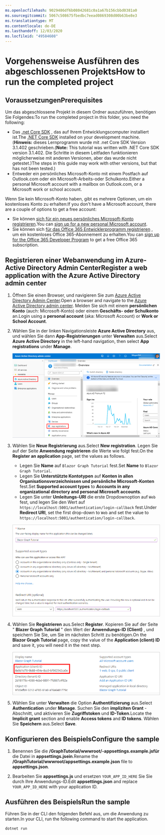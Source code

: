 ```yaml
---
ms.openlocfilehash: 9029486df6b08042681c0a1a67b156cbbd0381a0
ms.sourcegitcommit: 5067c508675fbedbc7eead0869308d00b63be8e3
ms.translationtype: MT
ms.contentlocale: de-DE
ms.lasthandoff: 12/03/2020
ms.locfileid: "49584608"
---
```

# <a name="how-to-run-the-completed-project"></a><span data-ttu-id="ea6f4-101">Vorgehensweise Ausführen des abgeschlossenen Projekts</span><span class="sxs-lookup"><span data-stu-id="ea6f4-101">How to run the completed project</span></span>

## <a name="prerequisites"></a><span data-ttu-id="ea6f4-102">Voraussetzungen</span><span class="sxs-lookup"><span data-stu-id="ea6f4-102">Prerequisites</span></span>

<span data-ttu-id="ea6f4-103">Um das abgeschlossene Projekt in diesem Ordner auszuführen, benötigen Sie Folgendes:</span><span class="sxs-lookup"><span data-stu-id="ea6f4-103">To run the completed project in this folder, you need the following:</span></span>

- <span data-ttu-id="ea6f4-104">Das [.net Core SDK](https://dotnet.microsoft.com/download) , das auf Ihrem Entwicklungscomputer installiert ist.</span><span class="sxs-lookup"><span data-stu-id="ea6f4-104">The [.NET Core SDK](https://dotnet.microsoft.com/download) installed on your development machine.</span></span> <span data-ttu-id="ea6f4-105">(**Hinweis:** dieses Lernprogramm wurde mit .net Core SDK Version 3.1.402 geschrieben.</span><span class="sxs-lookup"><span data-stu-id="ea6f4-105">(**Note:** This tutorial was written with .NET Core SDK version 3.1.402.</span></span> <span data-ttu-id="ea6f4-106">Die Schritte in diesem Leitfaden funktionieren möglicherweise mit anderen Versionen, aber das wurde nicht getestet.)</span><span class="sxs-lookup"><span data-stu-id="ea6f4-106">The steps in this guide may work with other versions, but that has not been tested.)</span></span>
- <span data-ttu-id="ea6f4-107">Entweder ein persönliches Microsoft-Konto mit einem Postfach auf Outlook.com oder ein Microsoft-Arbeits-oder Schulkonto.</span><span class="sxs-lookup"><span data-stu-id="ea6f4-107">Either a personal Microsoft account with a mailbox on Outlook.com, or a Microsoft work or school account.</span></span>

<span data-ttu-id="ea6f4-108">Wenn Sie kein Microsoft-Konto haben, gibt es mehrere Optionen, um ein kostenloses Konto zu erhalten:</span><span class="sxs-lookup"><span data-stu-id="ea6f4-108">If you don't have a Microsoft account, there are a couple of options to get a free account:</span></span>

- <span data-ttu-id="ea6f4-109">Sie können [sich für ein neues persönliches Microsoft-Konto registrieren](https://signup.live.com/signup?wa=wsignin1.0&rpsnv=12&ct=1454618383&rver=6.4.6456.0&wp=MBI_SSL_SHARED&wreply=https://mail.live.com/default.aspx&id=64855&cbcxt=mai&bk=1454618383&uiflavor=web&uaid=b213a65b4fdc484382b6622b3ecaa547&mkt=E-US&lc=1033&lic=1).</span><span class="sxs-lookup"><span data-stu-id="ea6f4-109">You can [sign up for a new personal Microsoft account](https://signup.live.com/signup?wa=wsignin1.0&rpsnv=12&ct=1454618383&rver=6.4.6456.0&wp=MBI_SSL_SHARED&wreply=https://mail.live.com/default.aspx&id=64855&cbcxt=mai&bk=1454618383&uiflavor=web&uaid=b213a65b4fdc484382b6622b3ecaa547&mkt=E-US&lc=1033&lic=1).</span></span>
- <span data-ttu-id="ea6f4-110">Sie können sich [für das Office 365 Entwicklerprogramm registrieren](https://developer.microsoft.com/office/dev-program) , um ein kostenloses Office 365-Abonnement zu erhalten.</span><span class="sxs-lookup"><span data-stu-id="ea6f4-110">You can [sign up for the Office 365 Developer Program](https://developer.microsoft.com/office/dev-program) to get a free Office 365 subscription.</span></span>

## <a name="register-a-web-application-with-the-azure-active-directory-admin-center"></a><span data-ttu-id="ea6f4-111">Registrieren einer Webanwendung im Azure-Active Directory Admin Center</span><span class="sxs-lookup"><span data-stu-id="ea6f4-111">Register a web application with the Azure Active Directory admin center</span></span>

1. <span data-ttu-id="ea6f4-112">Öffnen Sie einen Browser, und navigieren Sie zum [Azure Active Directory Admin Center](https://aad.portal.azure.com).</span><span class="sxs-lookup"><span data-stu-id="ea6f4-112">Open a browser and navigate to the [Azure Active Directory admin center](https://aad.portal.azure.com).</span></span> <span data-ttu-id="ea6f4-113">Melden Sie sich mit einem **persönlichen Konto** (auch: Microsoft-Konto) oder einem **Geschäfts- oder Schulkonto** an.</span><span class="sxs-lookup"><span data-stu-id="ea6f4-113">Login using a **personal account** (aka: Microsoft Account) or **Work or School Account**.</span></span>

1. <span data-ttu-id="ea6f4-114">Wählen Sie in der linken Navigationsleiste **Azure Active Directory** aus, und wählen Sie dann **App-Registrierungen** unter **Verwalten** aus.</span><span class="sxs-lookup"><span data-stu-id="ea6f4-114">Select **Azure Active Directory** in the left-hand navigation, then select **App registrations** under **Manage**.</span></span>

    ![<span data-ttu-id="ea6f4-115">Screenshot der APP-Registrierungen</span><span class="sxs-lookup"><span data-stu-id="ea6f4-115">A screenshot of the App registrations</span></span> ](../tutorial/images/aad-portal-app-registrations.png)

1. <span data-ttu-id="ea6f4-116">Wählen Sie **Neue Registrierung** aus.</span><span class="sxs-lookup"><span data-stu-id="ea6f4-116">Select **New registration**.</span></span> <span data-ttu-id="ea6f4-117">Legen Sie auf der Seite **Anwendung registrieren** die Werte wie folgt fest.</span><span class="sxs-lookup"><span data-stu-id="ea6f4-117">On the **Register an application** page, set the values as follows.</span></span>

    - <span data-ttu-id="ea6f4-118">Legen Sie **Name** auf `Blazor Graph Tutorial` fest.</span><span class="sxs-lookup"><span data-stu-id="ea6f4-118">Set **Name** to `Blazor Graph Tutorial`.</span></span>
    - <span data-ttu-id="ea6f4-119">Legen Sie **Unterstützte Kontotypen** auf **Konten in allen Organisationsverzeichnissen und persönliche Microsoft-Konten** fest.</span><span class="sxs-lookup"><span data-stu-id="ea6f4-119">Set **Supported account types** to **Accounts in any organizational directory and personal Microsoft accounts**.</span></span>
    - <span data-ttu-id="ea6f4-120">Legen Sie unter **Umleitungs-URI** die erste Dropdownoption auf `Web` fest, und legen Sie den Wert auf `https://localhost:5001/authentication/login-callback` fest.</span><span class="sxs-lookup"><span data-stu-id="ea6f4-120">Under **Redirect URI**, set the first drop-down to `Web` and set the value to `https://localhost:5001/authentication/login-callback`.</span></span>

    ![Screenshot der Seite "Anwendung registrieren"](../tutorial/images/aad-register-an-app.png)

1. <span data-ttu-id="ea6f4-122">Wählen Sie **Registrieren** aus.</span><span class="sxs-lookup"><span data-stu-id="ea6f4-122">Select **Register**.</span></span> <span data-ttu-id="ea6f4-123">Kopieren Sie auf der Seite " **Blazer Graph Tutorial** " den Wert der **Anwendungs-ID (Client)** , und speichern Sie Sie, um Sie im nächsten Schritt zu benötigen.</span><span class="sxs-lookup"><span data-stu-id="ea6f4-123">On the **Blazor Graph Tutorial** page, copy the value of the **Application (client) ID** and save it, you will need it in the next step.</span></span>

    ![Screenshot der Anwendungs-ID der neuen App-Registrierung](../tutorial/images/aad-application-id.png)

1. <span data-ttu-id="ea6f4-125">Wählen Sie unter **Verwalten** die Option **Authentifizierung** aus.</span><span class="sxs-lookup"><span data-stu-id="ea6f4-125">Select **Authentication** under **Manage**.</span></span> <span data-ttu-id="ea6f4-126">Suchen Sie den **impliziten Grant** -Abschnitt, und aktivieren Sie **Zugriffstoken** und **ID-Token**.</span><span class="sxs-lookup"><span data-stu-id="ea6f4-126">Locate the **Implicit grant** section and enable **Access tokens** and **ID tokens**.</span></span> <span data-ttu-id="ea6f4-127">Wählen Sie **Speichern** aus.</span><span class="sxs-lookup"><span data-stu-id="ea6f4-127">Select **Save**.</span></span>

## <a name="configure-the-sample"></a><span data-ttu-id="ea6f4-128">Konfigurieren des Beispiels</span><span class="sxs-lookup"><span data-stu-id="ea6f4-128">Configure the sample</span></span>

1. <span data-ttu-id="ea6f4-129">Benennen Sie die **/GraphTutorial/wwwroot/-appsettings.example.jsfür** die Datei in **appsettings.jsein**.</span><span class="sxs-lookup"><span data-stu-id="ea6f4-129">Rename the **/GraphTutorial/wwwroot/appsettings.example.json** file to **appsettings.json**.</span></span>

1. <span data-ttu-id="ea6f4-130">Bearbeiten Sie **appsettings.js** und ersetzen `YOUR_APP_ID_HERE` Sie Sie durch Ihre Anwendungs-ID.</span><span class="sxs-lookup"><span data-stu-id="ea6f4-130">Edit **appsettings.json** and replace `YOUR_APP_ID_HERE` with your application ID.</span></span>

## <a name="run-the-sample"></a><span data-ttu-id="ea6f4-131">Ausführen des Beispiels</span><span class="sxs-lookup"><span data-stu-id="ea6f4-131">Run the sample</span></span>

<span data-ttu-id="ea6f4-132">Führen Sie in der CLI den folgenden Befehl aus, um die Anwendung zu starten.</span><span class="sxs-lookup"><span data-stu-id="ea6f4-132">In your CLI, run the following command to start the application.</span></span>

```Shell
dotnet run
```
